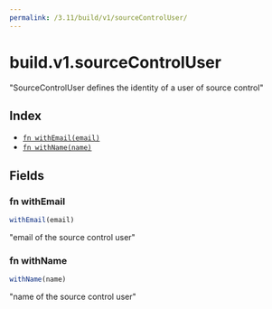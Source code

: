 ```yaml
---
permalink: /3.11/build/v1/sourceControlUser/
---
```


# build.v1.sourceControlUser

"SourceControlUser defines the identity of a user of source control"

## Index

* [`fn withEmail(email)`](#fn-withemail)
* [`fn withName(name)`](#fn-withname)

## Fields

### fn withEmail

```ts
withEmail(email)
```

"email of the source control user"

### fn withName

```ts
withName(name)
```

"name of the source control user"